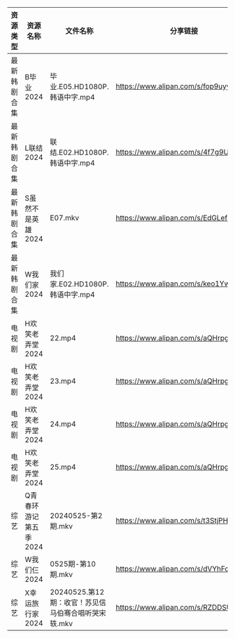 | 资源类型   | 资源名称          | 文件名称                              | 分享链接                                 | 更新时间                |
| ------ | ------------- | --------------------------------- | ------------------------------------ | ------------------- |
| 最新韩剧合集 | B毕业2024       | 毕业.E05.HD1080P.韩语中字.mp4           | https://www.alipan.com/s/fop9uyywL8B | 2024-05-26 00:05:08 |
| 最新韩剧合集 | L联结2024       | 联结.E02.HD1080P.韩语中字.mp4           | https://www.alipan.com/s/4f7g9UiAEUn | 2024-05-26 00:10:46 |
| 最新韩剧合集 | S虽然不是英雄2024   | E07.mkv                           | https://www.alipan.com/s/EdGLefHeWvz | 2024-05-26 00:07:16 |
| 最新韩剧合集 | W我们家2024      | 我们家.E02.HD1080P.韩语中字.mp4          | https://www.alipan.com/s/keo1YwSJiuD | 2024-05-26 00:10:54 |
| 电视剧    | H欢笑老弄堂2024    | 22.mp4                            | https://www.alipan.com/s/aQHrpgJiHnZ | 2024-05-26 00:05:47 |
| 电视剧    | H欢笑老弄堂2024    | 23.mp4                            | https://www.alipan.com/s/aQHrpgJiHnZ | 2024-05-26 00:05:46 |
| 电视剧    | H欢笑老弄堂2024    | 24.mp4                            | https://www.alipan.com/s/aQHrpgJiHnZ | 2024-05-26 00:05:46 |
| 电视剧    | H欢笑老弄堂2024    | 25.mp4                            | https://www.alipan.com/s/aQHrpgJiHnZ | 2024-05-26 00:05:46 |
| 综艺     | Q青春环游记第五季2024 | 20240525-第2期.mkv                  | https://www.alipan.com/s/t3StjPH9G3k | 2024-05-26 00:09:27 |
| 综艺     | W我们仨2024      | 0525期-第10期.mkv                    | https://www.alipan.com/s/dVYhFcy3TMz | 2024-05-26 00:09:44 |
| 综艺     | X幸运旅行家2024    | 20240525.第12期：收官！苏见信马伯骞合唱听哭宋轶.mkv | https://www.alipan.com/s/RZDDSUSyf4Y | 2024-05-26 00:09:57 |

